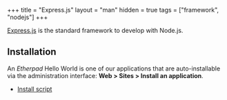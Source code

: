 +++
title = "Express.js"
layout = "man"
hidden = true
tags = ["framework", "nodejs"]
+++

[Express.js](http://expressjs.com/) is the standard framework to develop with Node.js.

## Installation

An *Etherpad* Hello World is one of our applications that are auto-installable via the administration interface: **Web > Sites > Install an application**.

- [Install script](https://admin.alwaysdata.com/site/application/script/22/detail/)
